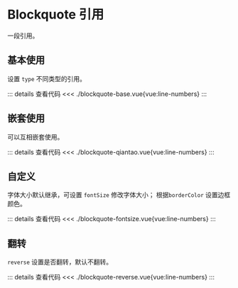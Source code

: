 <script setup>
import blockquoteBase from "./blockquote-base.vue"
import blockquoteQiantao from "./blockquote-qiantao.vue"
import blockquoteFontsize from "./blockquote-fontsize.vue"
import blockquoteReverse from "./blockquote-reverse.vue"
</script>


# Blockquote 引用

一段引用。

## 基本使用

设置 ```type``` 不同类型的引用。

<blockquoteBase />

::: details 查看代码
<<< ./blockquote-base.vue{vue:line-numbers}
:::


## 嵌套使用

可以互相嵌套使用。

<blockquoteQiantao />

::: details 查看代码
<<< ./blockquote-qiantao.vue{vue:line-numbers}
:::


## 自定义

字体大小默认继承，可设置 ```fontSize``` 修改字体大小； 根据```borderColor``` 设置边框颜色。

<blockquoteFontsize />

::: details 查看代码
<<< ./blockquote-fontsize.vue{vue:line-numbers}
:::

## 翻转

```reverse``` 设置是否翻转，默认不翻转。

<blockquoteReverse />

::: details 查看代码
<<< ./blockquote-reverse.vue{vue:line-numbers}
:::
